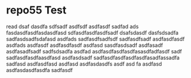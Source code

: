 # repo55 Test
read
dsaf dasdfa sdfsadf
asdfsdf
asdfasdf
sadfad
ads fasdasdfasdfasdasdfasd
sdfasdfasdfasdfsadf
dsafsdasdf
dasfsdsadfa
sadfasdsadfsdafasd
asdfads
sadfasdfsadfsdf
sadfasdfsadf
asdfasdfasdf
asdfads
asdfasdf
asdfasdfasdf
asdfasd
sasdfasdsadf
asdfasadf
asdfasadfsadf
sadfsdsadfa
asdfad
asdfasdfasdfasdfasasdfadfasdf
sadf
sadfasdfasdfaasdfasd
asdfasdsadf
sadfasdfasdfasdfasdfasadfassadfa
sadfasd
asdfasdfasd
asdfasd
asdfasdasdfs
asdf
asd
fa
asdfasd
asdfasdasdfasdfa
sadfasdf
